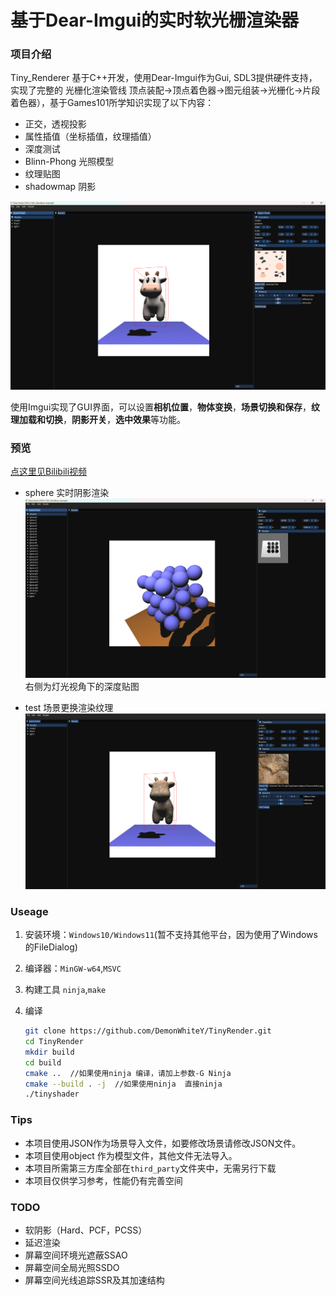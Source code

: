 # 基于Dear-Imgui的实时软光栅渲染器

### 项目介绍

Tiny_Renderer 基于C++开发，使用Dear-Imgui作为Gui, SDL3提供硬件支持，实现了完整的 光栅化渲染管线 顶点装配->顶点着色器->图元组装->光栅化->片段着色器），基于Games101所学知识实现了以下内容：

- 正交，透视投影
- 属性插值（坐标插值，纹理插值）
- 深度测试
- Blinn-Phong 光照模型
- 纹理贴图
- shadowmap 阴影

![alt text](screnn_pic/1.png)

使用Imgui实现了GUI界面，可以设置**相机位置**，**物体变换**，**场景切换和保存**，**纹理加载和切换**，**阴影开关**，**选中效果**等功能。

### 预览

[点这里见Bilibili视频](https://www.bilibili.com/video/BV1hBPFeQERT/?vd_source=3d8f0cd38a3e8b245bde8a4d3f0783be)

- sphere 实时阴影渲染
    ![alt text](screnn_pic/2.png)
    右侧为灯光视角下的深度贴图

- test 场景更换渲染纹理
    ![alt text](screnn_pic/3.png)

### Useage

1. 安装环境：`Windows10/Windows11`(暂不支持其他平台，因为使用了Windows的FileDialog)
2. 编译器：`MinGW-w64`,`MSVC`
3. 构建工具 `ninja`,`make`
4. 编译

    ```bash
    git clone https://github.com/DemonWhiteY/TinyRender.git
    cd TinyRender
    mkdir build
    cd build
    cmake ..  //如果使用ninja 编译，请加上参数-G Ninja
    cmake --build . -j  //如果使用ninja  直接ninja
    ./tinyshader
    ```

### Tips

- 本项目使用JSON作为场景导入文件，如要修改场景请修改JSON文件。
- 本项目使用object 作为模型文件，其他文件无法导入。
- 本项目所需第三方库全部在`third_party`文件夹中，无需另行下载
- 本项目仅供学习参考，性能仍有完善空间

### TODO

- 软阴影（Hard、PCF，PCSS）
- 延迟渲染
- 屏幕空间环境光遮蔽SSAO
- 屏幕空间全局光照SSDO
- 屏幕空间光线追踪SSR及其加速结构
